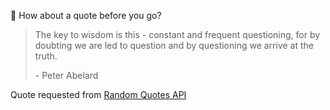 📣 How about a quote before you go?

> The key to wisdom is this - constant and frequent questioning, for by doubting we are led to question and by questioning we arrive at the truth.
>
> <p>- Peter Abelard</p>

Quote requested from [Random Quotes API](https://github.com/lukePeavey/quotable)
